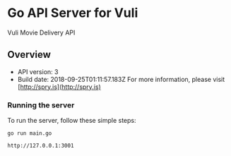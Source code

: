 # Go API Server for Vuli

Vuli Movie Delivery API

## Overview
- API version: 3
- Build date: 2018-09-25T01:11:57.183Z
For more information, please visit [http://spry.is](http://spry.is)


### Running the server
To run the server, follow these simple steps:

```
go run main.go

http://127.0.0.1:3001
```

